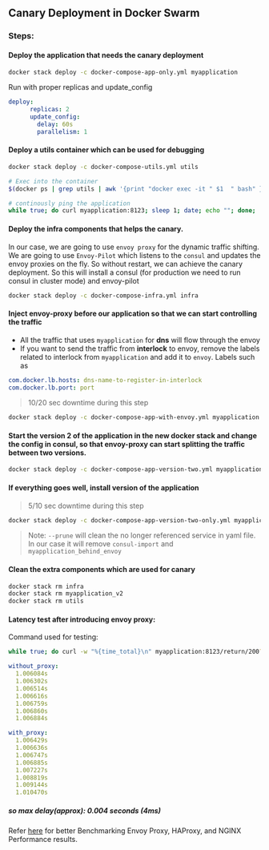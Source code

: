 ## Canary Deployment in Docker Swarm

### Steps:

#### Deploy the application that needs the canary deployment

```sh
docker stack deploy -c docker-compose-app-only.yml myapplication
```

Run with proper replicas and update_config
```yaml
deploy:
      replicas: 2
      update_config:
        delay: 60s
        parallelism: 1
```

#### Deploy a utils container which can be used for debugging

```sh
docker stack deploy -c docker-compose-utils.yml utils
```

```sh
# Exec into the container
$(docker ps | grep utils | awk '{print "docker exec -it " $1  " bash" }')

# continously ping the application
while true; do curl myapplication:8123; sleep 1; date; echo ""; done;
```

#### Deploy the infra components that helps the canary.

In our case, we are going to use `envoy proxy` for the dynamic traffic shifting. We are going to use `Envoy-Pilot` which listens to the `consul` and updates the envoy proxies on the fly. So without restart, we can achieve the canary deployment. So this will install a consul (for production we need to run consul in cluster mode) and envoy-pilot

```sh
docker stack deploy -c docker-compose-infra.yml infra
```

#### Inject envoy-proxy before our application so that we can start controlling the traffic

- All the traffic that uses `myapplication` for **dns** will flow through the envoy
- If you want to send the traffic from **interlock** to envoy, remove the labels related to interlock from `myapplication` and add it to `envoy`. Labels such as

```yaml
com.docker.lb.hosts: dns-name-to-register-in-interlock
com.docker.lb.port: port
```

> 10/20 sec downtime during this step
```sh
docker stack deploy -c docker-compose-app-with-envoy.yml myapplication
```

#### Start the version 2 of the application in the new docker stack and change the config in consul, so that envoy-proxy can start splitting the traffic between two versions.

```sh
docker stack deploy -c docker-compose-app-version-two.yml myapplication_v2
```

#### If everything goes well, install version of the application

> 5/10 sec downtime during this step
```sh
docker stack deploy -c docker-compose-app-version-two-only.yml myapplication --prune
```


> Note: `--prune` will clean the no longer referenced service in yaml file. In our case it will remove `consul-import` and `myapplication_behind_envoy`

#### Clean the extra components which are used for canary

```sh
docker stack rm infra
docker stack rm myapplication_v2
docker stack rm utils
```

#### Latency test after introducing envoy proxy:
Command used for testing:
```sh
while true; do curl -w "%{time_total}\n" myapplication:8123/return/200?delay=1000 -o /dev/null -s; sleep 1; done;
```

```yaml
without_proxy:
  1.006084s
  1.006302s
  1.006514s
  1.006616s
  1.006759s
  1.006860s
  1.006884s

with_proxy:
  1.006429s
  1.006636s
  1.006747s
  1.006885s
  1.007227s
  1.008819s
  1.009144s
  1.010470s
```

##### so max delay(approx): 0.004 seconds **(4ms)**

Refer [here](https://www.getambassador.io/resources/envoyproxy-performance-on-k8s/) for better Benchmarking Envoy Proxy, HAProxy, and NGINX Performance results.